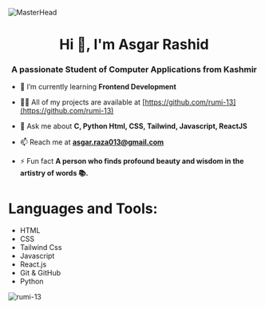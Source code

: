 ![MasterHead](https://www.google.com/url?sa=i&url=https%3A%2F%2Fstock.adobe.com%2Fimages%2Ffront-end-development-minimal-infographic-web-banner-vector-front-end-it-sphere-html-and-css-code-internet-web-site-design-and-painting-illustration%2F369308080&psig=AOvVaw0jQrFgg97bhG4CSG8QbC0a&ust=1746345206187000&source=images&cd=vfe&opi=89978449&ved=0CBUQjRxqFwoTCJjNrP_oho0DFQAAAAAdAAAAABAR)
<h1 align="center">Hi 👋, I'm Asgar Rashid</h1>
<h3 align="center">A passionate Student of Computer Applications from Kashmir</h3>


- 🌱 I’m currently learning **Frontend Development**

- 👨‍💻 All of my projects are available at [https://github.com/rumi-13](https://github.com/rumi-13)

- 💬 Ask me about **C, Python Html, CSS, Tailwind, Javascript, ReactJS**

- 📫 Reach me at **asgar.raza013@gmail.com**

- ⚡ Fun fact **A person who finds profound beauty and wisdom in the artistry of words 📚.**

<p align="left">
</p>

<h1 align="left">Languages and Tools:</h1>
<ul>
  <li>HTML</li>
  <li>CSS</li>
  <li>Tailwind Css</li>
  <li>Javascript</li>
  <li>React.js</li>
  <li>Git & GitHub</li>
  <li>Python</li>
</ul>

<p><img align="left" src="https://github-readme-stats.vercel.app/api/top-langs?username=rumi-13&show_icons=true&locale=en&layout=compact" alt="rumi-13" /></p>

<!--
<p>&nbsp;<img align="center" src="https://github-readme-stats.vercel.app/api?username=rumi-13&show_icons=true&locale=en" alt="rumi-13" /></p>

<p><img align="center" src="https://github-readme-streak-stats.herokuapp.com/?user=rumi-13" alt="rumi-13" /></p>
-->
